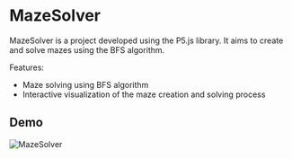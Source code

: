 # MazeSolver

MazeSolver is a project developed using the P5.js library. It aims to create and solve mazes using the BFS algorithm.

Features:

- Maze solving using BFS algorithm
- Interactive visualization of the maze creation and solving process

## Demo

![MazeSolver](./showcase.gif)
